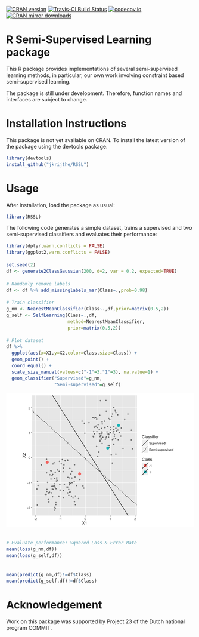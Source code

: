 <!-- README.md is generated from README.Rmd. Please edit that file -->
[![CRAN version](http://www.r-pkg.org/badges/version/RSSL)](http://cran.rstudio.com/web/packages/RSSL/index.html) [![Travis-CI Build Status](https://travis-ci.org/jkrijthe/RSSL.png?branch=master)](https://travis-ci.org/jkrijthe/RSSL) [![codecov.io](https://codecov.io/github/jkrijthe/RSSL/coverage.svg?branch=master)](https://codecov.io/github/jkrijthe/RSSL?branch=master) [![CRAN mirror downloads](http://cranlogs.r-pkg.org/badges/RSSL)](https://cran.rstudio.com/web/packages/RSSL/index.html)

R Semi-Supervised Learning package
==================================

This R package provides implementations of several semi-supervised learning methods, in particular, our own work involving constraint based semi-supervised learning.

The package is still under development. Therefore, function names and interfaces are subject to change.

Installation Instructions
=========================

This package is not yet available on CRAN. To install the latest version of the package using the devtools package:

``` r
library(devtools)
install_github("jkrijthe/RSSL")
```

Usage
=====

After installation, load the package as usual:

``` r
library(RSSL)
```

The following code generates a simple dataset, trains a supervised and two semi-supervised classifiers and evaluates their performance:

``` r
library(dplyr,warn.conflicts = FALSE)
library(ggplot2,warn.conflicts = FALSE)

set.seed(2)
df <- generate2ClassGaussian(200, d=2, var = 0.2, expected=TRUE)

# Randomly remove labels
df <- df %>% add_missinglabels_mar(Class~.,prob=0.98) 

# Train classifier
g_nm <- NearestMeanClassifier(Class~.,df,prior=matrix(0.5,2))
g_self <- SelfLearning(Class~.,df,
                       method=NearestMeanClassifier,
                       prior=matrix(0.5,2))

# Plot dataset
df %>% 
  ggplot(aes(x=X1,y=X2,color=Class,size=Class)) +
  geom_point() +
  coord_equal() +
  scale_size_manual(values=c("-1"=3,"1"=3), na.value=1) +
  geom_classifier("Supervised"=g_nm,
                  "Semi-supervised"=g_self)
```

![](README-example-1.png)

``` r

# Evaluate performance: Squared Loss & Error Rate
mean(loss(g_nm,df))
mean(loss(g_self,df))


mean(predict(g_nm,df)!=df$Class)
mean(predict(g_self,df)!=df$Class)
```

Acknowledgement
===============

Work on this package was supported by Project 23 of the Dutch national program COMMIT.
